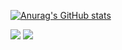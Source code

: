 [![Anurag's GitHub stats](https://github-readme-stats.vercel.app/api?username=ParkJinTol&show_icons=true&theme=tokyonight)](https://github.com/anuraghazra/github-readme-stats)
<div>
<a href="https://www.instagram.com/p_j_s0529" target="_blank"><img src="https://img.shields.io/badge/instagram-E4405F?style=flat-square&logo=instagram&logoColor=white"/></a>
<a><img src="https://img.shields.io/badge/pjsjja34@gmailc.com-C8332D?style=flat-square&logo=maildotru&logoColor=white"/></a>
</div>
